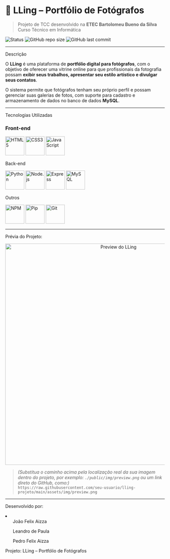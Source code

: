 # 📸 LLing – Portfólio de Fotógrafos

> Projeto de TCC desenvolvido na **ETEC Bartolomeu Bueno da Silva**  
> Curso Técnico em Informática

![Status](https://img.shields.io/badge/status-em%20desenvolvimento-yellow)
![GitHub repo size](https://img.shields.io/github/repo-size/seu-usuario/lling-projeto)
![GitHub last commit](https://img.shields.io/github/last-commit/seu-usuario/lling-projeto)

---

Descrição

O **LLing** é uma plataforma de **portfólio digital para fotógrafos**, com o objetivo de oferecer uma vitrine online para que profissionais da fotografia possam **exibir seus trabalhos, apresentar seu estilo artístico e divulgar seus contatos**.

O sistema permite que fotógrafos tenham seu próprio perfil e possam gerenciar suas galerias de fotos, com suporte para cadastro e armazenamento de dados no banco de dados **MySQL**.

---

Tecnologias Utilizadas

### Front-end
<p align="left">
  <img src="https://cdn.jsdelivr.net/gh/devicons/devicon/icons/html5/html5-original.svg" alt="HTML5" width="60" height="60"/>
  <img src="https://cdn.jsdelivr.net/gh/devicons/devicon/icons/css3/css3-original.svg" alt="CSS3" width="60" height="60"/>
  <img src="https://cdn.jsdelivr.net/gh/devicons/devicon/icons/javascript/javascript-original.svg" alt="JavaScript" width="60" height="60"/>
</p>

Back-end
<p align="left">
  <img src="https://cdn.jsdelivr.net/gh/devicons/devicon/icons/python/python-original.svg" alt="Python" width="60" height="60"/>
  <img src="https://cdn.jsdelivr.net/gh/devicons/devicon/icons/nodejs/nodejs-original.svg" alt="Node.js" width="60" height="60"/>
  <img src="https://cdn.jsdelivr.net/gh/devicons/devicon/icons/express/express-original.svg" alt="Express" width="60" height="60"/>
  <img src="https://cdn.jsdelivr.net/gh/devicons/devicon/icons/mysql/mysql-original.svg" alt="MySQL" width="60" height="60"/>
</p>

Outros
<p align="left">
  <img src="https://cdn.jsdelivr.net/gh/devicons/devicon/icons/npm/npm-original-wordmark.svg" alt="NPM" width="60" height="60"/>
  <img src="https://cdn.jsdelivr.net/gh/devicons/devicon/icons/python/python-original-wordmark.svg" alt="Pip" width="60" height="60"/>
  <img src="https://cdn.jsdelivr.net/gh/devicons/devicon/icons/git/git-original.svg" alt="Git" width="60" height="60"/>
</p>

---
Prévia do Projeto:

<p align="center">
  <img src="./assets/img/preview.png" alt="Preview do LLing" width="700px">
</p>

> *(Substitua o caminho acima pela localização real da sua imagem dentro do projeto, por exemplo: `./public/img/preview.png` ou um link direto do GitHub, como:)*  
> `https://raw.githubusercontent.com/seu-usuario/lling-projeto/main/assets/img/preview.png`

---

Desenvolvido por:
<li>
  <ul>João Felix Aizza</ul>
  <ul>Leandro de Paula</ul>
  <ul>Pedro Felix Aizza</ul>
</li>
Projeto: LLing – Portfólio de Fotógrafos
